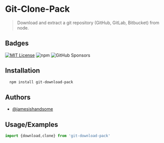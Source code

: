 
# Git-Clone-Pack
> Download and extract a git repository (GitHub, GitLab, Bitbucket) from node.



## Badges

[![MIT License](https://img.shields.io/badge/License-MIT-green.svg)](https://choosealicense.com/licenses/mit/)
![npm](https://img.shields.io/npm/v/git-download-pack)
![GitHub Sponsors](https://img.shields.io/github/sponsors/jamesishandsome)
## Installation


```bash
  npm install git-download-pack
```
    
## Authors

- [@jamesishandsome](https://www.github.com/jamesishandsome)


## Usage/Examples

```javascript
import {download,clone} from 'git-download-pack'

```

